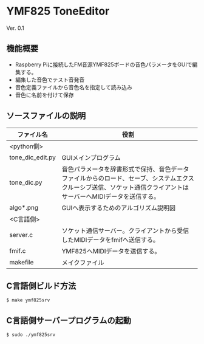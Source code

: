 # YMF825 ToneEditor
 Ver. 0.1
## 機能概要
  - Raspberry Piに接続したFM音源YMF825ボードの音色パラメータをGUIで編集する。
  - 編集した音色でテスト音発音
  - 音色定義ファイルから音色名を指定して読み込み
  - 音色に名前を付けて保存  


## ソースファイルの説明
| ファイル名 | 役割         | 
| ------------------------ | ---------------------------- | 
| <python側>
| tone_dic_edit.py |GUIメインプログラム  
| tone_dic.py |音色パラメータを辞書形式で保持、音色データファイルからのロード、セーブ、システムエクスクルーシブ送信、ソケット通信クライアントはサーバーへMIDIデータを送信する。
| algo*.png | GUIへ表示するためのアルゴリズム説明図
|  <C言語側>
| server.c | ソケット通信サーバー。クライアントから受信したMIDIデータをfmifへ送信する。
| fmif.c | YMF825へMIDIデータを送信する。
| makefile | メイクファイル

## C言語側ビルド方法
```
$ make ymf825srv
```
## C言語側サーバープログラムの起動
```
$ sudo ./ymf825srv
```

